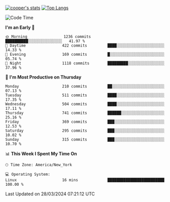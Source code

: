 [![cooper's stats](https://github-readme-stats-dwoluvhms-coopjz.vercel.app/api?username=coopjz&count_private=true)](https://github.com/coopjz/github-readme-stats)
[![Top Langs](https://github-readme-stats-dwoluvhms-coopjz.vercel.app/api/top-langs/?username=coopjz&count_private=true&langs_count=8&layout=compact)](https://github.com/coopjz/github-readme-stats)
<!--START_SECTION:waka-->
![Code Time](http://img.shields.io/badge/Code%20Time-1%20hr%2030%20mins-blue)

**I'm an Early 🐤** 

```text
🌞 Morning                1236 commits        ██████████░░░░░░░░░░░░░░░   41.97 % 
🌆 Daytime                422 commits         ████░░░░░░░░░░░░░░░░░░░░░   14.33 % 
🌃 Evening                169 commits         █░░░░░░░░░░░░░░░░░░░░░░░░   05.74 % 
🌙 Night                  1118 commits        █████████░░░░░░░░░░░░░░░░   37.96 % 
```
📅 **I'm Most Productive on Thursday** 

```text
Monday                   210 commits         ██░░░░░░░░░░░░░░░░░░░░░░░   07.13 % 
Tuesday                  511 commits         ████░░░░░░░░░░░░░░░░░░░░░   17.35 % 
Wednesday                504 commits         ████░░░░░░░░░░░░░░░░░░░░░   17.11 % 
Thursday                 741 commits         ██████░░░░░░░░░░░░░░░░░░░   25.16 % 
Friday                   369 commits         ███░░░░░░░░░░░░░░░░░░░░░░   12.53 % 
Saturday                 295 commits         ███░░░░░░░░░░░░░░░░░░░░░░   10.02 % 
Sunday                   315 commits         ███░░░░░░░░░░░░░░░░░░░░░░   10.70 % 
```


📊 **This Week I Spent My Time On** 

```text
🕑︎ Time Zone: America/New_York

💻 Operating System: 
Linux                    16 mins             █████████████████████████   100.00 % 
```


 Last Updated on 28/03/2024 07:21:12 UTC
<!--END_SECTION:waka-->
